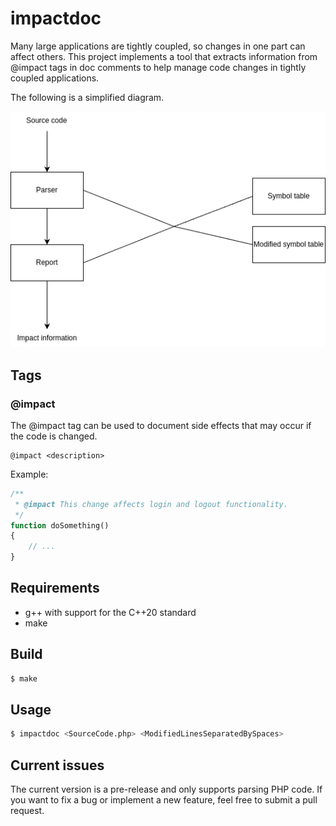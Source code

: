 # impactdoc

Many large applications are tightly coupled, so changes in one part can affect others. This project implements a tool that extracts information from @impact tags in doc comments to help manage code changes in tightly coupled applications.

The following is a simplified diagram.

![implementation overview](images/1.png)

## Tags

### @impact

The @impact tag can be used to document side effects that may occur if the code is changed.

```
@impact <description>
```

Example:

```php
/**
 * @impact This change affects login and logout functionality.
 */
function doSomething()
{
    // ...
}
```

## Requirements

* g++ with support for the C++20 standard
* make

## Build

```sh
$ make
```

## Usage

```sh
$ impactdoc <SourceCode.php> <ModifiedLinesSeparatedBySpaces>
```

## Current issues

The current version is a pre-release and only supports parsing PHP code. If you want to fix a bug or implement a new feature, feel free to submit a pull request.
